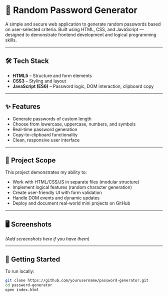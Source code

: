 # 🔐 Random Password Generator

A simple and secure web application to generate random passwords based on user-selected criteria. Built using HTML, CSS, and JavaScript — designed to demonstrate frontend development and logical programming skills.

---

## 🛠️ Tech Stack

- **HTML5** – Structure and form elements
- **CSS3** – Styling and layout
- **JavaScript (ES6)** – Password logic, DOM interaction, clipboard copy

---

## ✨ Features

- Generate passwords of custom length
- Choose from lowercase, uppercase, numbers, and symbols
- Real-time password generation
- Copy-to-clipboard functionality
- Clean, responsive user interface

---

## 🎯 Project Scope

This project demonstrates my ability to:
- Work with HTML/CSS/JS in separate files (modular structure)
- Implement logical features (random character generation)
- Create user-friendly UI with form validation
- Handle DOM events and dynamic updates
- Deploy and document real-world mini projects on GitHub

---

## 🖥️ Screenshots

*(Add screenshots here if you have them)*

---

## 🚀 Getting Started

To run locally:

```bash
git clone https://github.com/yourusername/password-generator.git
cd password-generator
open index.html
